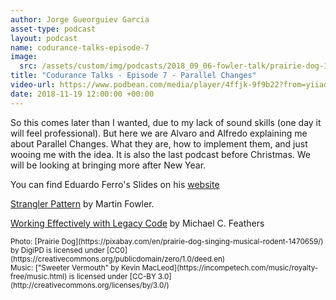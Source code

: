```yaml
---
author: Jorge Gueorguiev Garcia
asset-type: podcast
layout: podcast
name: codurance-talks-episode-7
image: 
  src: /assets/custom/img/podcasts/2018_09_06-fowler-talk/prairie-dog-1470659_1280.jpg
title: "Codurance Talks - Episode 7 - Parallel Changes"
video-url: https://www.podbean.com/media/player/4ffjk-9f9b22?from=yiiadmin&download=1&version=1&vjs=1&skin=1&auto=0&share=1&fonts=Helvetica&download=1&rtl=0
date: 2018-11-19 12:00:00 +00:00
---
```


So this comes later than I wanted, due to my lack of sound skills (one day it will feel professional). But here we are Alvaro and Alfredo explaining me about Parallel Changes. What they are, how to implement them, and just wooing me with the idea. It is also the last podcast before Christmas. We will be looking at bringing more after New Year.

You can find Eduardo Ferro's Slides on his [website](http://www.eferro.net/2018/11/slides-taller-parallel-changes.html)

[Strangler Pattern](https://www.martinfowler.com/bliki/StranglerApplication.html) by Martin Fowler.

[Working Effectively with Legacy Code](https://www.goodreads.com/book/show/44919.Working_Effectively_with_Legacy_Code) by Michael C. Feathers

<sub>
Photo: [Prairie Dog](https://pixabay.com/en/prairie-dog-singing-musical-rodent-1470659/) by DigiPD is licensed under [CC0](https://creativecommons.org/publicdomain/zero/1.0/deed.en)
<br/>Music: ["Sweeter Vermouth" by Kevin MacLeod](https://incompetech.com/music/royalty-free/music.html) is licensed under [CC-BY 3.0](http://creativecommons.org/licenses/by/3.0/)
</sub>
